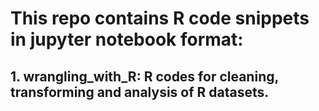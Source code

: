 # This repo contains R code snippets in jupyter notebook format:
## 1. __wrangling_with_R__: R codes for cleaning, transforming and analysis of R datasets.
